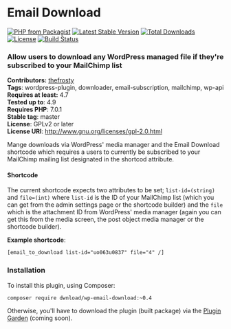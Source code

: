 # Email Download #

[![PHP from Packagist](https://img.shields.io/packagist/php-v/dwnload/wp-email-download.svg)]()
[![Latest Stable Version](https://img.shields.io/packagist/v/dwnload/wp-email-download.svg)](https://packagist.org/packages/dwnload/wp-email-download)
[![Total Downloads](https://img.shields.io/packagist/dt/dwnload/wp-email-download.svg)](https://packagist.org/packages/dwnload/wp-email-download)
[![License](https://img.shields.io/packagist/l/dwnload/wp-email-download.svg)](https://packagist.org/packages/dwnload/wp-email-download)
[![Build Status](https://travis-ci.org/dwnload/wp-email-download.svg?branch=master)](https://travis-ci.org/dwnload/wp-email-download)

### Allow users to download any WordPress managed file if they're subscribed to your MailChimp list

**Contributors:** [thefrosty](https://github.com/thefrosty)  
**Tags**: wordpress-plugin, downloader, email-subscription, mailchimp, wp-api  
**Requires at least:** 4.7  
**Tested up to**: 4.9  
**Requires PHP**: 7.0.1  
**Stable tag**: master  
**License**: GPLv2 or later  
**License URI**: http://www.gnu.org/licenses/gpl-2.0.html  

Mange downloads via WordPress' media manager and the Email Download shortcode which requires 
a users to currently be subscribed to your MailChimp mailing list designated in the shortcod
attribute.

#### Shortcode

The current shortcode expects two attributes to be set; `list-id=(string)` and `file=(int)`
where `list-id` is the ID of your MailChimp list (which you can get from the admin settings 
page or the shortcode builder) and the `file` which is the attachment ID from WordPress' media
manager (again you can get this from the media screen, the post object media manager or the 
shortcode builder).

**Example shortcode**:

```html
[email_to_download list-id="uo063u0837" file="4" /]
```

### Installation

To install this plugin, using Composer:

```
composer require dwnload/wp-email-download:~0.4
```

Otherwise, you'll have to download the plugin (built package)  via the [Plugin Garden]() (coming soon).